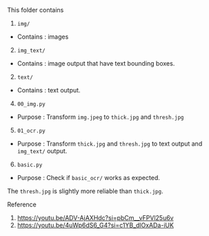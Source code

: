 This folder contains
1.  `img/`
-   Contains : images
2.  `img_text/`
-   Contains : image output that have text bounding boxes.
2.  `text/`
-   Contains : text output.
4.  `00_img.py`
-   Purpose :  Transform `img.jpeg` to `thick.jpg` and `thresh.jpg`
5.  `01_ocr.py`
-   Purpose : Transform `thick.jpg` and `thresh.jpg` to text output and `img_text/` output.
6.  `basic.py`
-   Purpose : Check if `basic_ocr/` works as expected.

The `thresh.jpg` is slightly more reliable than `thick.jpg`.

Reference
1.  https://youtu.be/ADV-AjAXHdc?si=pbCm__vFPVl25u6v
2.  https://youtu.be/4uWp6dS6_G4?si=c1YB_dlOxADa-iUK
